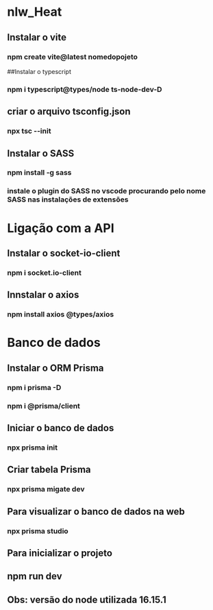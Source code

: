 # nlw_Heat
## Instalar o vite
### npm create vite@latest nomedopojeto

##Instalar o typescript
### npm i typescript@types/node ts-node-dev-D
## criar o arquivo tsconfig.json
### npx tsc --init

## Instalar o SASS
### npm install -g sass 
### instale o plugin do SASS no vscode procurando pelo nome SASS nas instalações de extensões

# Ligação com a API
## Instalar o socket-io-client
### npm i socket.io-client
## Innstalar o axios
 ### npm install axios @types/axios
 
 # Banco de dados
 ## Instalar o ORM Prisma
 ### npm i prisma -D
 ### npm i @prisma/client
 ## Iniciar o banco de dados
 ### npx prisma init
 
 ## Criar tabela Prisma
 ### npx prisma migate dev
 ## Para visualizar o banco de dados na web
 ### npx prisma studio
 
 ## Para inicializar o projeto
 ## npm run dev
 ## Obs: versão do node utilizada 16.15.1
 
 
